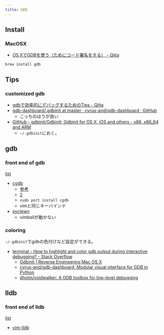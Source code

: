 ```yaml
---
title: GDB
---
```


## Install

### MacOSX
* [OS XでGDBを使う（ためにコード署名をする） - Qiita](http://qiita.com/takahashim/items/204ffa698afe09bd4e28)

```
brew install gdb
```

## Tips

### customized gdb
* [gdbで効率的にデバッグするためのTips - Qiita](http://qiita.com/aosho235/items/e8efd18364408231062d)
* [gdb-dashboard/.gdbinit at master · cyrus-and/gdb-dashboard · GitHub](https://github.com/cyrus-and/gdb-dashboard/blob/master/.gdbinit)
    * こっちのほうが良い
* [GitHub - gdbinit/Gdbinit: Gdbinit for OS X, iOS and others - x86, x86_64 and ARM](https://github.com/gdbinit/Gdbinit)
    * `~/.gdbinit`におく。

## gdb

### front end of gdb
[list](https://sourceware.org/gdb/wiki/GDB%20Front%20Ends)

* [cgdb](http://blog.anatoo.jp/entry/20111023/1319375779)
    * [参考](http://blog.anatoo.jp/entry/20111023/1319375779)
    * [2](http://miettal.hatenablog.com/entry/20120408/1333917572)
    * `sudo port install cgdb`
    * vimと同じキーバインド
* [pyclewn]()
    * vimballが動かない

### coloring
`~/.gdbinit`でgdbの色付けなど設定ができる。


* [terminal - How to highlight and color gdb output during interactive debugging? - Stack Overflow](http://stackoverflow.com/questions/209534/how-to-highlight-and-color-gdb-output-during-interactive-debugging)
    * [Gdbinit | Reverse Engineering Mac OS X](https://reverse.put.as/gdbinit/)
    * [cyrus-and/gdb-dashboard: Modular visual interface for GDB in Python](https://github.com/cyrus-and/gdb-dashboard)
    * [dholm/voidwalker: A GDB toolbox for low-level debugging](https://github.com/dholm/voidwalker)


## lldb

### front end of lldb
[list](http://usevim.com/2014/03/05/lldb/)

* [vim-lldb](Bundle "gilligan/vim-lldb")
